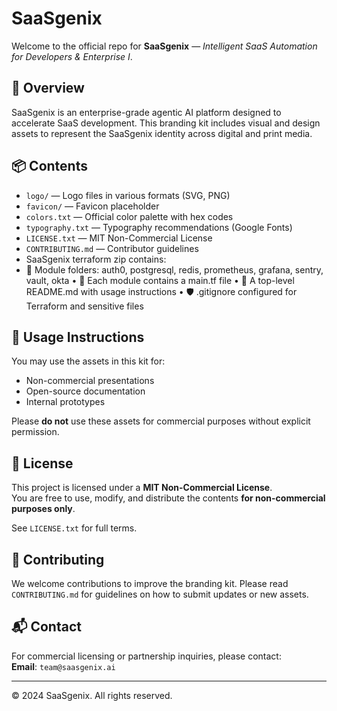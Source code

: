 # SaaSgenix

Welcome to the official repo for **SaaSgenix** — *Intelligent SaaS Automation for Developers & Enterprise I*.

## 🧠 Overview

SaaSgenix is an enterprise-grade agentic AI platform designed to accelerate SaaS development. This branding kit includes visual and design assets to represent the SaaSgenix identity across digital and print media.

## 📦 Contents

- `logo/` — Logo files in various formats (SVG, PNG)
- `favicon/` — Favicon placeholder
- `colors.txt` — Official color palette with hex codes
- `typography.txt` — Typography recommendations (Google Fonts)
- `LICENSE.txt` — MIT Non-Commercial License
- `CONTRIBUTING.md` — Contributor guidelines
- SaaSgenix terraform zip contains:
-  📁 Module folders: auth0, postgresql, redis, prometheus, grafana, sentry, vault, okta
• 📄 Each module contains a main.tf file
• 📘 A top-level README.md with usage instructions
• 🛡️ .gitignore configured for Terraform and sensitive files


## 🚀 Usage Instructions

You may use the assets in this kit for:
- Non-commercial presentations
- Open-source documentation
- Internal prototypes

Please **do not** use these assets for commercial purposes without explicit permission.

## 📜 License

This project is licensed under a **MIT Non-Commercial License**.  
You are free to use, modify, and distribute the contents **for non-commercial purposes only**.

See `LICENSE.txt` for full terms.

## 🤝 Contributing

We welcome contributions to improve the branding kit. Please read `CONTRIBUTING.md` for guidelines on how to submit updates or new assets.

## 📬 Contact

For commercial licensing or partnership inquiries, please contact:  
**Email**: `team@saasgenix.ai`

---

© 2024 SaaSgenix. All rights reserved.
